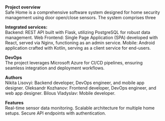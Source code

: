 **Project overview**  
Safe Home is a comprehensive software system designed for home security management using door open/close sensors. The system comprises three

**Integrated services:**  
Backend: REST API built with Flask, utilizing PostgreSQL for robust data management.
Web Frontend: Single Page Application (SPA) developed with React, served via Nginx, functioning as an admin service.
Mobile: Android application crafted with Kotlin, serving as a client service for end-users.

**DevOps**  
The project leverages Microsoft Azure for CI/CD pipelines, ensuring seamless integration and deployment workflows.

**Authors**  
Nikita Lisovyi: Backend developer, DevOps engineer, and mobile app designer.
Oleksandr Kozhanov: Frontend developer, DevOps engineer, and web app designer.
Bilous Vladyslav: Mobile developer.

**Features**  
Real-time sensor data monitoring.
Scalable architecture for multiple home setups.
Secure API endpoints with authentication.
